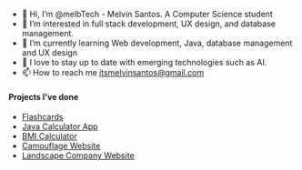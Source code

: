 - 👋 Hi, I’m @melbTech - Melvin Santos. A Computer Science student
- 👀 I’m interested in full stack development, UX design, and database management.
- 🌱 I’m currently learning Web development, Java, database management and UX design
- 🫶 I love to stay up to date with emerging technologies such as AI.
- 📫 How to reach me itsmelvinsantos@gmail.com

#### Projects I've done
- [Flashcards](https://github.com/melbTech/Flashcards)
- [Java Calculator App](https://github.com/melbTech/Java-Calculator-App)
- [BMI Calculator](https://github.com/melbTech/bmi-calculator)
- [Camouflage Website](https://github.com/melbTech/camouflage-landing-page)
- [Landscape Company Website](https://github.com/melbTech/lg-website)
<!---
melbTech/melbTech is a ✨ special ✨ repository because its `README.md` (this file) appears on your GitHub profile.
You can click the Preview link to take a look at your changes.
--->
